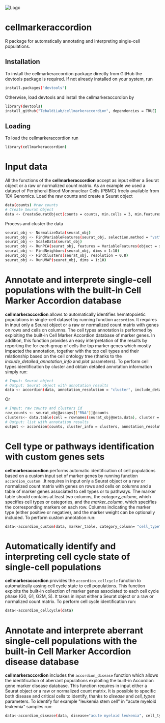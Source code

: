 ![Logo](https://github.com/TebaldiLab/cellmarkeraccordion/assets/68125242/f71d49b1-72c9-4c45-99d8-e682248154ab)
# cellmarkeraccordion
 R package for automatically annotating and interpreting single-cell populations.
## Installation 
To install the cellmarkeraccordion package directly from GitHub the devtools package is required. If not already installed on your system, run
```bash
install.packages("devtools")
```
Otherwise, load devtools and install the cellmarkeraccordion by
```bash
library(devtools)
install_github("TebaldiLab/cellmarkeraccordion", dependencies = TRUE)
```
## Loading
To load the cellmarkeraccordion run
```bash
library(cellmarkeraccordion)
```
# Input data
All the functions of the <strong>cellmarkeraccordion</strong> accept as input either a Seurat object or a raw or normalized count matrix. 
As an example we used a dataset of Peripheral Blood Mononuclear Cells (PBMC) freely available from 10X Genomics. 
Load the raw counts and create a Seurat object
```bash
data(counts) #raw counts
# Create Seurat Object
data <- CreateSeuratObject(counts = counts, min.cells = 3, min.features = 200)
```
Process and cluster the data
```bash
seurat_obj <- NormalizeData(seurat_obj)
seurat_obj <- FindVariableFeatures(seurat_obj, selection.method = "vst", nfeatures = 2000)
seurat_obj <- ScaleData(seurat_obj)
seurat_obj <- RunPCA(seurat_obj, features = VariableFeatures(object = seurat_obj))
seurat_obj <- FindNeighbors(seurat_obj, dims = 1:10)
seurat_obj <- FindClusters(seurat_obj, resolution = 0.8)
seurat_obj <- RunUMAP(seurat_obj, dims = 1:10)
```
# Annotate and interprete single-cell populations with the built-in Cell Marker Accordion database
<strong>cellmarkeraccordion</strong> allows to automatically identifies hematopoietic populations in single-cell dataset by running function ``` accordion ```. 
It requires in input only a Seurat object or a raw or normalized count matrix with genes on rows and cells on columns. The cell types annotation is performed by exploiting the built-in Cell Marker Accordion database of marker genes. In addition, this function provides an easy interpretation of the results by reporting the for each group of cells the top marker genes which mostly impacted the annotation, together with the top cell types and their relationship based on the cell ontology tree (thanks to the *include_detailed_annotation_info* and *plot* parameters). 
To perform cell types identification by cluster and obtain detailed annotation information simply run:
```bash  
# Input: Seurat object
# Output: Seurat object with annotation results 
data <- accordion(data, annotation_resolution = "cluster", include_detailed_annotation_info = TRUE, plot = TRUE)
```
Or 
```bash
# Input: raw counts and clusters id  
raw_counts <- seurat_obj@assays[["RNA"]]@counts
clusters<- data.table(cell = rownames(seurat_obj@meta.data), cluster = seurat_obj@meta.data$seurat_clusters)
# Output: list with annotation results 
output <- accordion(counts, cluster_info = clusters, annotation_resolution= "cluster", include_detailed_annotation_info = TRUE, plot = TRUE)
```

# Cell type or pathways identification with custom genes sets
<strong>cellmarkeraccordion</strong> performs automatic identification of cell populations based on a custom input set of marker genes by running function ```accordion_custom ```.It requires in input only a Seurat object or a raw or normalized count matrix with genes on rows and cells on columns and a table of marker genes associated to cell types or  to pathways. The marker table should contains at least two columns, the *category_column*,  which specifies cell types or categories, and the *marker_column*, which specifies the corresponding markers on each row. Columns indicating the marker type (either positive or negative), and the marker weight can be optionally included.
To perform custom annotation run:
```bash
data<-accordion_custom(data, marker_table, category_column= "cell_type", marker_column ="marker", marker_type_column = "marker_type", weight_column = "weight")
```

# Automatically identify and interpreting cell cycle state of single-cell populations
<strong>cellmarkeraccordion</strong> provides the ```accordion_cellcycle``` function to automatically assing cell cycle state to cell populations. This function exploits the built-in collection of
marker genes associated to each cell cycle phase (G0, G1, G2M, S). It takes in input either a Seurat object or a raw or normalized count matrix. 
To perform cell cycle identification run: 
```bash
data<-accordion_cellcycle(data)
```
# Annotate and interprete aberrant single-cell populations with the built-in Cell Marker Accordion disease database
<strong>cellmarkeraccordion</strong> includes the ```accordion_disease``` function which allows the identification of aberrant populations exploiting the built-in Accordion gene marker disease database. 
This function requires in input either a Seurat object or a raw or normalized count matrix. It is possible to specific both disease and critical cells to identify, thanks to *disease* and *cell_types* parameters.
To identify for example "leukemia stem cell" in "acute myeloid leukemia" samples run: 
```bash
data<-accordion_disease(data, disease="acute myeloid leukemia", cell_types ="leukemia stem cell")
```






